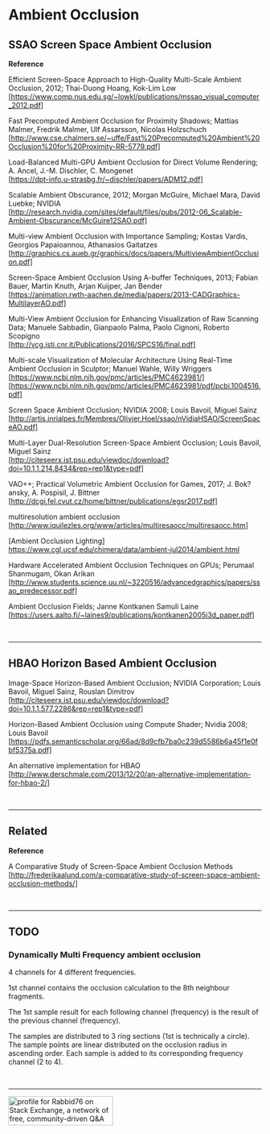 

# Ambient Occlusion

## SSAO Screen Space Ambient Occlusion 

**Reference**

Efficient Screen-Space Approach to High-Quality Multi-Scale Ambient Occlusion, 2012; Thai-Duong Hoang, Kok-Lim Low<br/>
[https://www.comp.nus.edu.sg/~lowkl/publications/mssao_visual_computer_2012.pdf]

Fast Precomputed Ambient Occlusion for Proximity Shadows; Mattias Malmer, Fredrik Malmer, Ulf Assarsson, Nicolas Holzschuch<br/>
[http://www.cse.chalmers.se/~uffe/Fast%20Precomputed%20Ambient%20Occlusion%20for%20Proximity-RR-5779.pdf]

Load-Balanced Multi-GPU Ambient Occlusion for Direct Volume Rendering; A. Ancel, J.-M. Dischler, C. Mongenet<br/>
[https://dpt-info.u-strasbg.fr/~dischler/papers/ADM12.pdf]

Scalable Ambient Obscurance, 2012; Morgan McGuire, Michael Mara, David Luebke; NVIDIA<br/>
[http://research.nvidia.com/sites/default/files/pubs/2012-06_Scalable-Ambient-Obscurance/McGuire12SAO.pdf]

Multi-view Ambient Occlusion with Importance Sampling; Kostas Vardis, Georgios Papaioannou, Athanasios Gaitatzes<br/>
[http://graphics.cs.aueb.gr/graphics/docs/papers/MultiviewAmbientOcclusion.pdf]

Screen-Space Ambient Occlusion Using A-buffer Techniques, 2013; Fabian Bauer, Martin Knuth, Arjan Kuijper, Jan Bender<br/>
[https://animation.rwth-aachen.de/media/papers/2013-CADGraphics-MultilayerAO.pdf]

Multi-View Ambient Occlusion for Enhancing Visualization of Raw Scanning Data; Manuele Sabbadin, Gianpaolo Palma, Paolo Cignoni, Roberto Scopigno<br/>
[http://vcg.isti.cnr.it/Publications/2016/SPCS16/final.pdf]

Multi-scale Visualization of Molecular Architecture Using Real-Time Ambient Occlusion in Sculptor; Manuel Wahle, Willy Wriggers<br/>
[https://www.ncbi.nlm.nih.gov/pmc/articles/PMC4623981/]<br/>
[https://www.ncbi.nlm.nih.gov/pmc/articles/PMC4623981/pdf/pcbi.1004516.pdf]

Screen Space Ambient Occlusion; NVIDIA 2008; Louis Bavoil, Miguel Sainz<br/>
[http://artis.inrialpes.fr/Membres/Olivier.Hoel/ssao/nVidiaHSAO/ScreenSpaceAO.pdf]

Multi-Layer Dual-Resolution Screen-Space Ambient Occlusion; Louis Bavoil, Miguel Sainz<br/>
[http://citeseerx.ist.psu.edu/viewdoc/download?doi=10.1.1.214.8434&rep=rep1&type=pdf]

VAO++; Practical Volumetric Ambient Occlusion for Games, 2017; J. Bok?ansky, A. Pospisil, J. Bittner<br/>
[http://dcgi.fel.cvut.cz/home/bittner/publications/egsr2017.pdf]

multiresolution ambient occlusion<br/>
[http://www.iquilezles.org/www/articles/multiresaocc/multiresaocc.htm]

[Ambient Occlusion Lighting]<br/>
https://www.cgl.ucsf.edu/chimera/data/ambient-jul2014/ambient.html

Hardware Accelerated Ambient Occlusion Techniques on GPUs; Perumaal Shanmugam, Okan Arikan<br/>
[http://www.students.science.uu.nl/~3220516/advancedgraphics/papers/ssao_predecessor.pdf]

Ambient Occlusion Fields; Janne Kontkanen Samuli Laine<br/>
[https://users.aalto.fi/~laines9/publications/kontkanen2005i3d_paper.pdf]

<br><hr>

## HBAO Horizon Based Ambient Occlusion

Image-Space Horizon-Based Ambient Occlusion; NVIDIA Corporation; Louis Bavoil, Miguel Sainz, Rouslan Dimitrov<br/>
[http://citeseerx.ist.psu.edu/viewdoc/download?doi=10.1.1.577.2286&rep=rep1&type=pdf]

Horizon-Based Ambient Occlusion using Compute Shader; Nvidia 2008; Louis Bavoil<br/>
[https://pdfs.semanticscholar.org/66ad/8d9cfb7ba0c239d5586b6a45f1e0fbf5375a.pdf]

An alternative implementation for HBAO<br/>
[http://www.derschmale.com/2013/12/20/an-alternative-implementation-for-hbao-2/]

<br><hr>

## Related

**Reference**

A Comparative Study of Screen-Space Ambient Occlusion Methods<br/>
[http://frederikaalund.com/a-comparative-study-of-screen-space-ambient-occlusion-methods/]

<br><hr>

## TODO

### Dynamically Multi Frequency ambient occlusion

4 channels for 4 different frequencies.

1st channel contains the occlusion calculation to the 8th neighbour fragments.

The 1st sample result for each following channel (frequency) is the result of the previous channel (frequency).

The samples are distributed to 3 ring sections (1st is technically a circle).
The sample points are linear distributed on the occlusion radius in ascending order. Each sample is added to its corresponding frequency channel (2 to 4).


<br/><hr/>

<a href="https://stackexchange.com/users/7322082/rabbid76"><img src="https://stackexchange.com/users/flair/7322082.png" width="208" height="58" alt="profile for Rabbid76 on Stack Exchange, a network of free, community-driven Q&amp;A sites" title="profile for Rabbid76 on Stack Exchange, a network of free, community-driven Q&amp;A sites" /></a>
